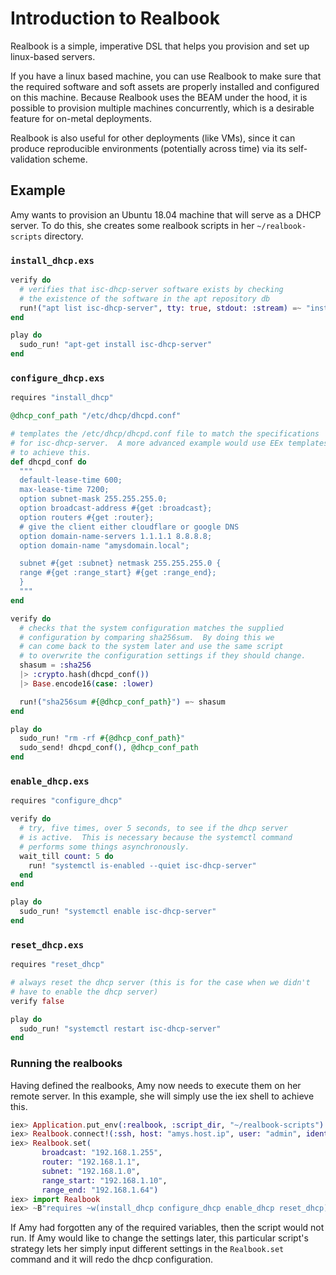 # Introduction to Realbook

Realbook is a simple, imperative DSL that helps you provision and
set up linux-based servers.

If you have a linux based machine, you can use Realbook to make sure
that the required software and soft assets are properly installed
and configured on this machine.  Because Realbook uses the BEAM under
the hood, it is possible to provision multiple machines concurrently,
which is a desirable feature for on-metal deployments.

Realbook is also useful for other deployments (like VMs), since it
can produce reproducible environments (potentially across time) via
its self-validation scheme.

## Example

Amy wants to provision an Ubuntu 18.04 machine that will serve as a
DHCP server.  To do this, she creates some realbook scripts in her
`~/realbook-scripts` directory.

### `install_dhcp.exs`

```elixir
verify do
  # verifies that isc-dhcp-server software exists by checking
  # the existence of the software in the apt repository db
  run!("apt list isc-dhcp-server", tty: true, stdout: :stream) =~ "installed"
end

play do
  sudo_run! "apt-get install isc-dhcp-server"
end
```

### `configure_dhcp.exs`

```elixir
requires "install_dhcp"

@dhcp_conf_path "/etc/dhcp/dhcpd.conf"

# templates the /etc/dhcp/dhcpd.conf file to match the specifications
# for isc-dhcp-server.  A more advanced example would use EEx templates
# to achieve this.
def dhcpd_conf do
  """
  default-lease-time 600;
  max-lease-time 7200;
  option subnet-mask 255.255.255.0;
  option broadcast-address #{get :broadcast};
  option routers #{get :router};
  # give the client either cloudflare or google DNS
  option domain-name-servers 1.1.1.1 8.8.8.8;
  option domain-name "amysdomain.local";

  subnet #{get :subnet} netmask 255.255.255.0 {
  range #{get :range_start} #{get :range_end};
  }
  """
end

verify do
  # checks that the system configuration matches the supplied
  # configuration by comparing sha256sum.  By doing this we
  # can come back to the system later and use the same script
  # to overwrite the configuration settings if they should change.
  shasum = :sha256
  |> :crypto.hash(dhcpd_conf())
  |> Base.encode16(case: :lower)

  run!("sha256sum #{@dhcp_conf_path}") =~ shasum
end

play do
  sudo_run! "rm -rf #{@dhcp_conf_path}"
  sudo_send! dhcpd_conf(), @dhcp_conf_path
end
```

### `enable_dhcp.exs`

```elixir
requires "configure_dhcp"

verify do
  # try, five times, over 5 seconds, to see if the dhcp server
  # is active.  This is necessary because the systemctl command
  # performs some things asynchronously.
  wait_till count: 5 do
    run! "systemctl is-enabled --quiet isc-dhcp-server"
  end
end

play do
  sudo_run! "systemctl enable isc-dhcp-server"
end
```

### `reset_dhcp.exs`

```elixir
requires "reset_dhcp"

# always reset the dhcp server (this is for the case when we didn't
# have to enable the dhcp server)
verify false

play do
  sudo_run! "systemctl restart isc-dhcp-server"
end
```

### Running the realbooks

Having defined the realbooks, Amy now needs to execute them on her
remote server.  In this example, she will simply use the iex shell
to achieve this.

```elixir
iex> Application.put_env(:realbook, :script_dir, "~/realbook-scripts")
iex> Realbook.connect!(:ssh, host: "amys.host.ip", user: "admin", identity: "~/my_key.pem")
iex> Realbook.set(
       broadcast: "192.168.1.255",
       router: "192.168.1.1",
       subnet: "192.168.1.0",
       range_start: "192.168.1.10",
       range_end: "192.168.1.64")
iex> import Realbook
iex> ~B"requires ~w(install_dhcp configure_dhcp enable_dhcp reset_dhcp)"
```

If Amy had forgotten any of the required variables, then the script
would not run.  If Amy would like to change the settings later, this
particular script's strategy lets her simply input different settings
in the `Realbook.set` command and it will redo the dhcp configuration.
